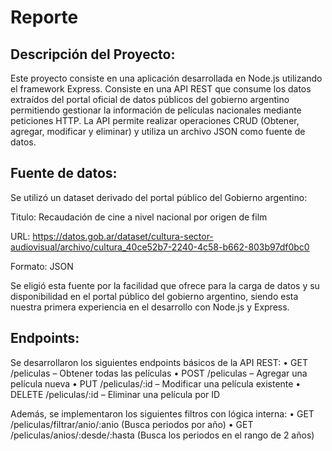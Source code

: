 # Reporte

## Descripción del Proyecto:
Este proyecto consiste en una aplicación desarrollada en Node.js utilizando el framework
Express. Consiste en una API REST que consume los datos extraídos del portal oficial de datos
públicos del gobierno argentino permitiendo gestionar la información de películas nacionales
mediante peticiones HTTP. La API permite realizar operaciones CRUD (Obtener, agregar,
modificar y eliminar) y utiliza un archivo JSON como fuente de datos.

## Fuente de datos:
Se utilizó un dataset derivado del portal público del Gobierno argentino:

Titulo: Recaudación de cine a nivel nacional por origen de film

URL: https://datos.gob.ar/dataset/cultura-sector-audiovisual/archivo/cultura_40ce52b7-2240-4c58-b662-803b97df0bc0

Formato: JSON

Se eligió esta fuente por la facilidad que ofrece para la carga de datos y su disponibilidad en el
portal público del gobierno argentino, siendo esta nuestra primera experiencia en el desarrollo
con Node.js y Express.

## Endpoints:
Se desarrollaron los siguientes endpoints básicos de la API REST:
• GET /peliculas – Obtener todas las películas
• POST /peliculas – Agregar una película nueva
• PUT /peliculas/:id – Modificar una película existente
• DELETE /peliculas/:id – Eliminar una película por ID

Además, se implementaron los siguientes filtros con lógica interna:
•	GET /peliculas/filtrar/anio/:anio (Busca periodos por año)
•	GET /peliculas/anios/:desde/:hasta (Busca los periodos en el rango de 2 años)

